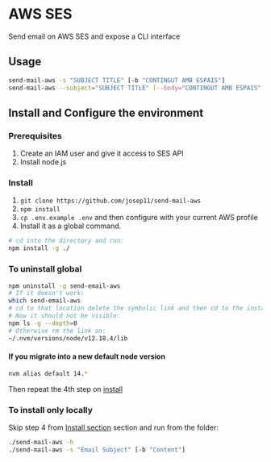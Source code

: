 # AWS SES

Send email on AWS SES and expose a CLI interface

## Usage

```bash
send-mail-aws -s "SUBJECT TITLE" [-b "CONTINGUT AMB ESPAIS"]
send-mail-aws --subject="SUBJECT TITLE" [--body="CONTINGUT AMB ESPAIS"]
```

## Install and Configure the environment

### Prerequisites

1. Create an IAM user and give it access to SES API
2. Install node.js

### Install

1. ```git clone https://github.com/josep11/send-mail-aws```
2. ```npm install```
3. `cp .env.example .env` and then configure with your current AWS profile
4. Install it as a global command.

```bash
# cd into the directory and run:
npm install -g ./
```

### To uninstall global

```bash
npm uninstall -g send-email-aws
# If it doesn't work:
which send-email-aws
# cd to that location delete the symbolic link and then cd to the installed location and rm -rf send-email-aws folder
# Now it should not be visible:
npm ls -g --depth=0
# Otherwise rm the link on:
~/.nvm/versions/node/v12.18.4/lib
```

#### If you migrate into a new default node version

```bash
nvm alias default 14.*
```

Then repeat the 4th step on [install](#install)

### To install only locally

Skip step 4 from [Install section](#install) section and run from the folder:

```bash
./send-mail-aws -h
./send-mail-aws -s "Email Subject" [-b "Content"]
```
